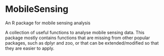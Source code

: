 # MobileSensing
An R package for mobile sensing analysis

A collection of useful functions to analyse mobile sensing data. This package mostly contains functions that are missing from other popular packages, such as dplyr and zoo, or that can be extended/modified so that they are easier to apply.
